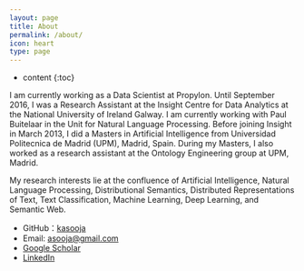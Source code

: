 ```yaml
---
layout: page
title: About
permalink: /about/
icon: heart
type: page
---
```


* content
{:toc}

I am currently working as a Data Scientist at Propylon. 
Until September 2016, I was a Research Assistant at the Insight Centre for Data Analytics at the National University of Ireland Galway. I am currently working with Paul Buitelaar in the Unit for Natural Language Processing.
Before joining Insight in March 2013, I did a Masters in Artificial Intelligence from Universidad Politecnica de Madrid (UPM), Madrid, Spain. During my Masters, I also worked as a research assistant at the Ontology Engineering group at UPM, Madrid.

My research interests lie at the confluence of Artificial Intelligence, Natural Language Processing, Distributional Semantics, Distributed Representations of Text, Text Classification, Machine Learning, Deep Learning, and Semantic Web.


* GitHub：[kasooja](https://github.com/kasooja)
* Email: asooja@gmail.com
* [Google Scholar](https://scholar.google.com/citations?user=y4UUZPMAAAAJ&hl=en)
* [LinkedIn](https://www.linkedin.com/in/kartik-asooja-9b554910)
